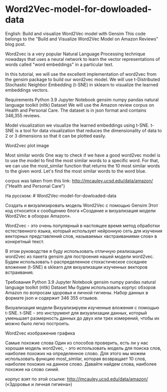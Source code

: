 # Word2Vec-model-for-dowloaded-data

English: Build and visualize Word2Vec model with Gensim
This code belongs to the "Build and Visualize Word2Vec Model on Amazon Reviews" blog post.

Word2vec is a very popular Natural Language Processing technique nowadays that uses a neural network to learn the vector representations of words called "word embeddings" in a particular text.

In this tutorial, we will use the excellent implementation of word2vec from the gensim package to build our word2vec model. We will use t-Distributed Stochastic Neighbor Embedding (t-SNE) in sklearn to visualize the learned embeddings vectors.

Requirements
Python 3.9
Jupyter Notebook
gensim
numpy
pandas
natural language toolkit (nltk)
Dataset
We will use the Amazon review corpus on Health and Personal Care. The dataset is in json format and contains 346,355 reviews.

Model visualization
we visualize the learned embeddings using t-SNE. t-SNE is a tool for data visualization that reduces the dimensionality of data to 2 or 3 dimensions so that it can be plotted easily.

Word2vec plot image

Most similar words
One way to check if we have a good word2vec model is to use the model to find the most similar words to a specific word. For that, we can use the most_similar function that returns the 10 most similar words to the given word. Let's find the most similar words to the word blue.

corpus was taken from this link: http://jmcauley.ucsd.edu/data/amazon/ ("Health and Personal Care")

На русском: # Word2Vec-model-for-dowloaded-data

Создать и визуализировать модель Word2Vec с помощью Gensim
Этот код относится к сообщению блога «Создание и визуализация модели Word2Vec в обзорах Amazon».

Word2vec - это очень популярный в настоящее время метод обработки естественного языка, который использует нейронную сеть для изучения векторных представлений слов, называемых «встраиваниями слов» в конкретный текст.

В этом руководстве я буду использовать отличную реализацию word2vec из пакета gensim для построения нашей модели word2vec. Будем использовать t-распределенное стохастическое соседнее вложение (t-SNE) в sklearn для визуализации изученных векторов встраивания.

Требования
Python 3.9
Jupyter Notebook
gensim
numpy
pandas
natural language toolkit (nltk)
Dataset
Мы будем использовать корпус обзоров Amazon по вопросам здоровья и личной гигиены. Набор данных в формате json и содержит 346 355 отзывов.

Визуализация модели
Визуализируем изученные вложения с помощью t-SNE. t-SNE - это инструмент для визуализации данных, который уменьшает размерность данных до двух или трех измерений, чтобы их можно было легко построить.

Word2vec изображение графика

Самые похожие слова
Один из способов проверить, есть ли у нас хорошая модель word2vec, - это использовать модель для поиска слов, наиболее похожих на определенное слово. Для этого мы можем использовать функцию most_similar, которая возвращает 10 слов, наиболее похожих на данное слово. Давайте найдем слова, наиболее похожие на слово синий.

корпус взят по этой ссылке: http://jmcauley.ucsd.edu/data/amazon/ («Здоровье и личная гигиена»)
